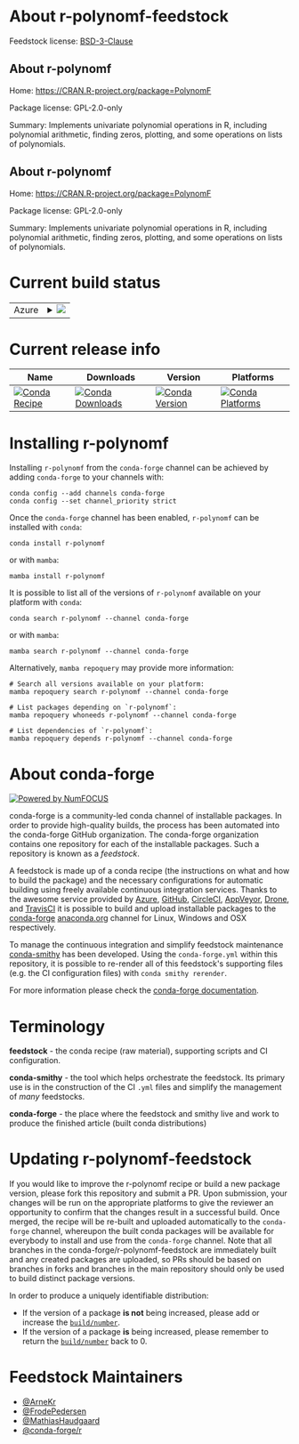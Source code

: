 About r-polynomf-feedstock
==========================

Feedstock license: [BSD-3-Clause](https://github.com/conda-forge/r-polynomf-feedstock/blob/main/LICENSE.txt)


About r-polynomf
----------------

Home: https://CRAN.R-project.org/package=PolynomF

Package license: GPL-2.0-only

Summary: Implements univariate polynomial operations in R, including polynomial arithmetic, finding zeros, plotting, and some operations on lists of polynomials.

About r-polynomf
----------------

Home: https://CRAN.R-project.org/package=PolynomF

Package license: GPL-2.0-only

Summary: Implements univariate polynomial operations in R, including polynomial arithmetic, finding zeros, plotting, and some operations on lists of polynomials.

Current build status
====================


<table>
    
  <tr>
    <td>Azure</td>
    <td>
      <details>
        <summary>
          <a href="https://dev.azure.com/conda-forge/feedstock-builds/_build/latest?definitionId=3441&branchName=main">
            <img src="https://dev.azure.com/conda-forge/feedstock-builds/_apis/build/status/r-polynomf-feedstock?branchName=main">
          </a>
        </summary>
        <table>
          <thead><tr><th>Variant</th><th>Status</th></tr></thead>
          <tbody><tr>
              <td>linux_64_r_base4.2</td>
              <td>
                <a href="https://dev.azure.com/conda-forge/feedstock-builds/_build/latest?definitionId=3441&branchName=main">
                  <img src="https://dev.azure.com/conda-forge/feedstock-builds/_apis/build/status/r-polynomf-feedstock?branchName=main&jobName=linux&configuration=linux%20linux_64_r_base4.2" alt="variant">
                </a>
              </td>
            </tr><tr>
              <td>linux_64_r_base4.3</td>
              <td>
                <a href="https://dev.azure.com/conda-forge/feedstock-builds/_build/latest?definitionId=3441&branchName=main">
                  <img src="https://dev.azure.com/conda-forge/feedstock-builds/_apis/build/status/r-polynomf-feedstock?branchName=main&jobName=linux&configuration=linux%20linux_64_r_base4.3" alt="variant">
                </a>
              </td>
            </tr><tr>
              <td>osx_64_r_base4.2</td>
              <td>
                <a href="https://dev.azure.com/conda-forge/feedstock-builds/_build/latest?definitionId=3441&branchName=main">
                  <img src="https://dev.azure.com/conda-forge/feedstock-builds/_apis/build/status/r-polynomf-feedstock?branchName=main&jobName=osx&configuration=osx%20osx_64_r_base4.2" alt="variant">
                </a>
              </td>
            </tr><tr>
              <td>osx_64_r_base4.3</td>
              <td>
                <a href="https://dev.azure.com/conda-forge/feedstock-builds/_build/latest?definitionId=3441&branchName=main">
                  <img src="https://dev.azure.com/conda-forge/feedstock-builds/_apis/build/status/r-polynomf-feedstock?branchName=main&jobName=osx&configuration=osx%20osx_64_r_base4.3" alt="variant">
                </a>
              </td>
            </tr><tr>
              <td>win_64</td>
              <td>
                <a href="https://dev.azure.com/conda-forge/feedstock-builds/_build/latest?definitionId=3441&branchName=main">
                  <img src="https://dev.azure.com/conda-forge/feedstock-builds/_apis/build/status/r-polynomf-feedstock?branchName=main&jobName=win&configuration=win%20win_64_" alt="variant">
                </a>
              </td>
            </tr>
          </tbody>
        </table>
      </details>
    </td>
  </tr>
</table>

Current release info
====================

| Name | Downloads | Version | Platforms |
| --- | --- | --- | --- |
| [![Conda Recipe](https://img.shields.io/badge/recipe-r--polynomf-green.svg)](https://anaconda.org/conda-forge/r-polynomf) | [![Conda Downloads](https://img.shields.io/conda/dn/conda-forge/r-polynomf.svg)](https://anaconda.org/conda-forge/r-polynomf) | [![Conda Version](https://img.shields.io/conda/vn/conda-forge/r-polynomf.svg)](https://anaconda.org/conda-forge/r-polynomf) | [![Conda Platforms](https://img.shields.io/conda/pn/conda-forge/r-polynomf.svg)](https://anaconda.org/conda-forge/r-polynomf) |

Installing r-polynomf
=====================

Installing `r-polynomf` from the `conda-forge` channel can be achieved by adding `conda-forge` to your channels with:

```
conda config --add channels conda-forge
conda config --set channel_priority strict
```

Once the `conda-forge` channel has been enabled, `r-polynomf` can be installed with `conda`:

```
conda install r-polynomf
```

or with `mamba`:

```
mamba install r-polynomf
```

It is possible to list all of the versions of `r-polynomf` available on your platform with `conda`:

```
conda search r-polynomf --channel conda-forge
```

or with `mamba`:

```
mamba search r-polynomf --channel conda-forge
```

Alternatively, `mamba repoquery` may provide more information:

```
# Search all versions available on your platform:
mamba repoquery search r-polynomf --channel conda-forge

# List packages depending on `r-polynomf`:
mamba repoquery whoneeds r-polynomf --channel conda-forge

# List dependencies of `r-polynomf`:
mamba repoquery depends r-polynomf --channel conda-forge
```


About conda-forge
=================

[![Powered by
NumFOCUS](https://img.shields.io/badge/powered%20by-NumFOCUS-orange.svg?style=flat&colorA=E1523D&colorB=007D8A)](https://numfocus.org)

conda-forge is a community-led conda channel of installable packages.
In order to provide high-quality builds, the process has been automated into the
conda-forge GitHub organization. The conda-forge organization contains one repository
for each of the installable packages. Such a repository is known as a *feedstock*.

A feedstock is made up of a conda recipe (the instructions on what and how to build
the package) and the necessary configurations for automatic building using freely
available continuous integration services. Thanks to the awesome service provided by
[Azure](https://azure.microsoft.com/en-us/services/devops/), [GitHub](https://github.com/),
[CircleCI](https://circleci.com/), [AppVeyor](https://www.appveyor.com/),
[Drone](https://cloud.drone.io/welcome), and [TravisCI](https://travis-ci.com/)
it is possible to build and upload installable packages to the
[conda-forge](https://anaconda.org/conda-forge) [anaconda.org](https://anaconda.org/)
channel for Linux, Windows and OSX respectively.

To manage the continuous integration and simplify feedstock maintenance
[conda-smithy](https://github.com/conda-forge/conda-smithy) has been developed.
Using the ``conda-forge.yml`` within this repository, it is possible to re-render all of
this feedstock's supporting files (e.g. the CI configuration files) with ``conda smithy rerender``.

For more information please check the [conda-forge documentation](https://conda-forge.org/docs/).

Terminology
===========

**feedstock** - the conda recipe (raw material), supporting scripts and CI configuration.

**conda-smithy** - the tool which helps orchestrate the feedstock.
                   Its primary use is in the construction of the CI ``.yml`` files
                   and simplify the management of *many* feedstocks.

**conda-forge** - the place where the feedstock and smithy live and work to
                  produce the finished article (built conda distributions)


Updating r-polynomf-feedstock
=============================

If you would like to improve the r-polynomf recipe or build a new
package version, please fork this repository and submit a PR. Upon submission,
your changes will be run on the appropriate platforms to give the reviewer an
opportunity to confirm that the changes result in a successful build. Once
merged, the recipe will be re-built and uploaded automatically to the
`conda-forge` channel, whereupon the built conda packages will be available for
everybody to install and use from the `conda-forge` channel.
Note that all branches in the conda-forge/r-polynomf-feedstock are
immediately built and any created packages are uploaded, so PRs should be based
on branches in forks and branches in the main repository should only be used to
build distinct package versions.

In order to produce a uniquely identifiable distribution:
 * If the version of a package **is not** being increased, please add or increase
   the [``build/number``](https://docs.conda.io/projects/conda-build/en/latest/resources/define-metadata.html#build-number-and-string).
 * If the version of a package **is** being increased, please remember to return
   the [``build/number``](https://docs.conda.io/projects/conda-build/en/latest/resources/define-metadata.html#build-number-and-string)
   back to 0.

Feedstock Maintainers
=====================

* [@ArneKr](https://github.com/ArneKr/)
* [@FrodePedersen](https://github.com/FrodePedersen/)
* [@MathiasHaudgaard](https://github.com/MathiasHaudgaard/)
* [@conda-forge/r](https://github.com/conda-forge/r/)

